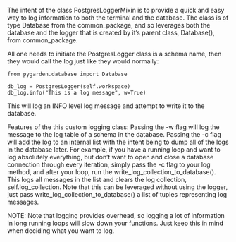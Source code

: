 The intent of the class PostgresLoggerMixin is to provide a quick and easy way to log information to both the terminal and the database. The class is of type Database from the common_package, and so leverages both the database and the logger that is created by it’s parent class, Database(), from common_package.

All one needs to initiate the PostgresLogger class is a schema name, then they would call the log just like they would normally:

	from pygarden.database import Database

    db_log = PostgresLogger(self.workspace)
    db_log.info("This is a log message", w=True)

This will log an INFO level log message and attempt to write it to the database.

Features of the this custom logging class:
Passing the -w flag will log the message to the log table of a schema in the database.
Passing the -c flag will add the log to an internal list with the intent being to dump all of the logs in the database later. For example, if you have a running loop and want to log absolutely everything, but don’t want to open and close a database connection through every iteration, simply pass the -c flag to your log method, and after your loop, run the write_log_collection_to_database(). This logs all messages in the list and clears the log collection, self.log_collection. Note that this can be leveraged without using the logger, just pass write_log_collection_to_database() a list of tuples representing log messages.

NOTE:
Note that logging provides overhead, so logging a lot of information in long running loops will slow down your functions. Just keep this in mind when deciding what you want to log.